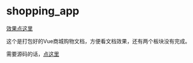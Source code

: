 # shopping_app

[效果点这里](https://daydaylee1227.github.io/Vue_shopping_view)

这个是打包好的Vue商城购物文档，方便看文档效果，还有两个板块没有完成。

需要源码的话，[点这里](https://github.com/daydaylee1227/Vue_Shopping_App)

